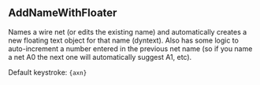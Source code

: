 AddNameWithFloater
------------------

Names a wire net (or edits the existing name) and automatically
creates a new floating text object for that name (dyntext).
Also has some logic to auto-increment a number entered in the
previous net name (so if you name a net A0 the next one will
automatically suggest A1, etc).

Default keystroke: `{axn}`
